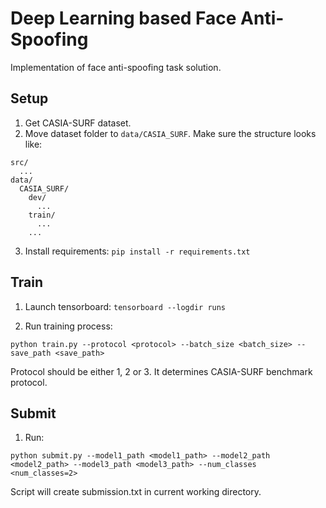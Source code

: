 # Deep Learning based Face Anti-Spoofing
Implementation of face anti-spoofing task solution.

## Setup
1. Get CASIA-SURF dataset.
2. Move dataset folder to `data/CASIA_SURF`. Make sure the structure looks like:
```
src/
  ...
data/
  CASIA_SURF/
    dev/
      ...
    train/
      ...
    ...
```
3. Install requirements:
`pip install -r requirements.txt`

## Train
1. Launch tensorboard:
`tensorboard --logdir runs`

2. Run training process:
```
python train.py --protocol <protocol> --batch_size <batch_size> --save_path <save_path>
```

Protocol should be either 1, 2 or 3. It determines CASIA-SURF benchmark protocol.

## Submit
1. Run:
```
python submit.py --model1_path <model1_path> --model2_path <model2_path> --model3_path <model3_path> --num_classes <num_classes=2>
```

Script will create submission.txt in current working directory.
